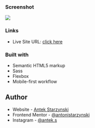 ### Screenshot

![](./generator_preview.png)

### Links

- Live Site URL: [click here](https://antonistarzynski.github.io/Password-Generator/)

### Built with

- Semantic HTML5 markup
- Sass
- Flexbox
- Mobile-first workflow

## Author

- Website - [Antek Starzynski](https://www.antoni.works)
- Frontend Mentor - [@antonistarzynski](https://www.frontendmentor.io/profile/antonistarzynski)
- Instagram - [@antek.s](https://www.instagram.com/antek.s/)
